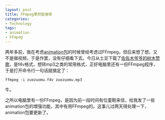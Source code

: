 ```yaml
---
layout: post
title: FFmpeg果然挺强悍
categories:
- Technology
tags:
- animation
- FFmpeg
---
```


两年多前，我在考虑[animation包](http://cran.r-project.org/web/packages/animation/index.html)的时候曾经考虑过FFmpeg，但后来想了想，又不是做视频，于是作罢，没有仔细看下去。今日从土豆下载了[佐佐木爷爷的树木赞歌](http://www.tudou.com/playlist/playindex.do?lid=10008948&iid=58355793)，是f4v格式，想转mp3之类的常用格式，正好电脑里还有一份FFmpeg程序，于是打开命令行一句话就搞定了：

    
    ffmpeg -i zuozuomu.f4v zuozuomu.mp3


牛。

之所以电脑里有一份FFmpeg，是因为前一段时间有位童鞋来信，给我发了一些animation包的增强功能，其中有用FFmpeg的。这事儿过两天得处理一下，animation包要更新了。
